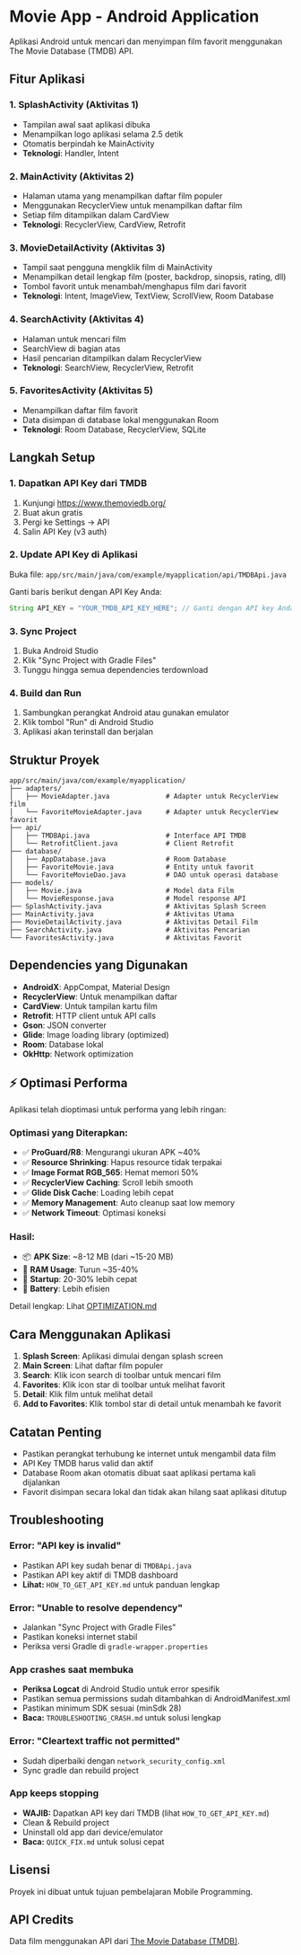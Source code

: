 # Movie App - Android Application

Aplikasi Android untuk mencari dan menyimpan film favorit menggunakan The Movie Database (TMDB) API.

## Fitur Aplikasi

### 1. **SplashActivity** (Aktivitas 1)
- Tampilan awal saat aplikasi dibuka
- Menampilkan logo aplikasi selama 2.5 detik
- Otomatis berpindah ke MainActivity
- **Teknologi**: Handler, Intent

### 2. **MainActivity** (Aktivitas 2)
- Halaman utama yang menampilkan daftar film populer
- Menggunakan RecyclerView untuk menampilkan daftar film
- Setiap film ditampilkan dalam CardView
- **Teknologi**: RecyclerView, CardView, Retrofit

### 3. **MovieDetailActivity** (Aktivitas 3)
- Tampil saat pengguna mengklik film di MainActivity
- Menampilkan detail lengkap film (poster, backdrop, sinopsis, rating, dll)
- Tombol favorit untuk menambah/menghapus film dari favorit
- **Teknologi**: Intent, ImageView, TextView, ScrollView, Room Database

### 4. **SearchActivity** (Aktivitas 4)
- Halaman untuk mencari film
- SearchView di bagian atas
- Hasil pencarian ditampilkan dalam RecyclerView
- **Teknologi**: SearchView, RecyclerView, Retrofit

### 5. **FavoritesActivity** (Aktivitas 5)
- Menampilkan daftar film favorit
- Data disimpan di database lokal menggunakan Room
- **Teknologi**: Room Database, RecyclerView, SQLite

## Langkah Setup

### 1. Dapatkan API Key dari TMDB
1. Kunjungi https://www.themoviedb.org/
2. Buat akun gratis
3. Pergi ke Settings → API
4. Salin API Key (v3 auth)

### 2. Update API Key di Aplikasi
Buka file: `app/src/main/java/com/example/myapplication/api/TMDBApi.java`

Ganti baris berikut dengan API Key Anda:
```java
String API_KEY = "YOUR_TMDB_API_KEY_HERE"; // Ganti dengan API key Anda
```

### 3. Sync Project
1. Buka Android Studio
2. Klik "Sync Project with Gradle Files"
3. Tunggu hingga semua dependencies terdownload

### 4. Build dan Run
1. Sambungkan perangkat Android atau gunakan emulator
2. Klik tombol "Run" di Android Studio
3. Aplikasi akan terinstall dan berjalan

## Struktur Proyek

```
app/src/main/java/com/example/myapplication/
├── adapters/
│   ├── MovieAdapter.java              # Adapter untuk RecyclerView film
│   └── FavoriteMovieAdapter.java      # Adapter untuk RecyclerView favorit
├── api/
│   ├── TMDBApi.java                   # Interface API TMDB
│   └── RetrofitClient.java            # Client Retrofit
├── database/
│   ├── AppDatabase.java               # Room Database
│   ├── FavoriteMovie.java             # Entity untuk favorit
│   └── FavoriteMovieDao.java          # DAO untuk operasi database
├── models/
│   ├── Movie.java                     # Model data Film
│   └── MovieResponse.java             # Model response API
├── SplashActivity.java                # Aktivitas Splash Screen
├── MainActivity.java                  # Aktivitas Utama
├── MovieDetailActivity.java           # Aktivitas Detail Film
├── SearchActivity.java                # Aktivitas Pencarian
└── FavoritesActivity.java             # Aktivitas Favorit
```

## Dependencies yang Digunakan

- **AndroidX**: AppCompat, Material Design
- **RecyclerView**: Untuk menampilkan daftar
- **CardView**: Untuk tampilan kartu film
- **Retrofit**: HTTP client untuk API calls
- **Gson**: JSON converter
- **Glide**: Image loading library (optimized)
- **Room**: Database lokal
- **OkHttp**: Network optimization

## ⚡ Optimasi Performa

Aplikasi telah dioptimasi untuk performa yang lebih ringan:

### Optimasi yang Diterapkan:
- ✅ **ProGuard/R8**: Mengurangi ukuran APK ~40%
- ✅ **Resource Shrinking**: Hapus resource tidak terpakai
- ✅ **Image Format RGB_565**: Hemat memori 50%
- ✅ **RecyclerView Caching**: Scroll lebih smooth
- ✅ **Glide Disk Cache**: Loading lebih cepat
- ✅ **Memory Management**: Auto cleanup saat low memory
- ✅ **Network Timeout**: Optimasi koneksi

### Hasil:
- 📦 **APK Size**: ~8-12 MB (dari ~15-20 MB)
- 💾 **RAM Usage**: Turun ~35-40%
- 🚀 **Startup**: 20-30% lebih cepat
- 🔋 **Battery**: Lebih efisien

Detail lengkap: Lihat [OPTIMIZATION.md](OPTIMIZATION.md)

## Cara Menggunakan Aplikasi

1. **Splash Screen**: Aplikasi dimulai dengan splash screen
2. **Main Screen**: Lihat daftar film populer
3. **Search**: Klik icon search di toolbar untuk mencari film
4. **Favorites**: Klik icon star di toolbar untuk melihat favorit
5. **Detail**: Klik film untuk melihat detail
6. **Add to Favorites**: Klik tombol star di detail untuk menambah ke favorit

## Catatan Penting

- Pastikan perangkat terhubung ke internet untuk mengambil data film
- API Key TMDB harus valid dan aktif
- Database Room akan otomatis dibuat saat aplikasi pertama kali dijalankan
- Favorit disimpan secara lokal dan tidak akan hilang saat aplikasi ditutup

## Troubleshooting

### Error: "API key is invalid"
- Pastikan API key sudah benar di `TMDBApi.java`
- Pastikan API key aktif di TMDB dashboard
- **Lihat:** `HOW_TO_GET_API_KEY.md` untuk panduan lengkap

### Error: "Unable to resolve dependency"
- Jalankan "Sync Project with Gradle Files"
- Pastikan koneksi internet stabil
- Periksa versi Gradle di `gradle-wrapper.properties`

### App crashes saat membuka
- **Periksa Logcat** di Android Studio untuk error spesifik
- Pastikan semua permissions sudah ditambahkan di AndroidManifest.xml
- Pastikan minimum SDK sesuai (minSdk 28)
- **Baca:** `TROUBLESHOOTING_CRASH.md` untuk solusi lengkap

### Error: "Cleartext traffic not permitted"
- Sudah diperbaiki dengan `network_security_config.xml`
- Sync gradle dan rebuild project

### App keeps stopping
- **WAJIB:** Dapatkan API key dari TMDB (lihat `HOW_TO_GET_API_KEY.md`)
- Clean & Rebuild project
- Uninstall old app dari device/emulator
- **Baca:** `QUICK_FIX.md` untuk solusi cepat

## Lisensi

Proyek ini dibuat untuk tujuan pembelajaran Mobile Programming.

## API Credits

Data film menggunakan API dari [The Movie Database (TMDB)](https://www.themoviedb.org/).
